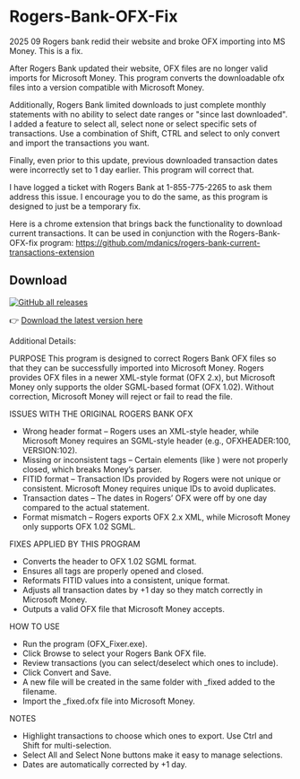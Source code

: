# Rogers-Bank-OFX-Fix
2025 09 Rogers bank redid their website and broke OFX importing into MS Money.  This is a fix.

After Rogers Bank updated their website, OFX files are no longer valid imports for Microsoft Money.  This program converts the downloadable ofx files into a version compatible with Microsoft Money.

Additionally, Rogers Bank limited downloads to just complete monthly statements with no ability to select date ranges or "since last downloaded".  I added a feature to select all, select none or select specific sets of transactions.  Use a combination of Shift, CTRL and select to only convert and import the transactions you want.

Finally, even prior to this update, previous downloaded transaction dates were incorrectly set to 1 day earlier.  This program will correct that.

I have logged a ticket with Rogers Bank at 1-855-775-2265 to ask them address this issue.  I encourage you to do the same, as this program is designed to just be a temporary fix.

Here is a chrome extension that brings back the functionality to download current transactions.  It can be used in conjunction with the Rogers-Bank-OFX-fix program: https://github.com/mdanics/rogers-bank-current-transactions-extension

## Download
[![GitHub all releases](https://img.shields.io/github/downloads/kasmca/Rogers-Bank-OFX-Fix/total?label=Downloads&cacheSeconds=60)](https://github.com/kasmca/Rogers-Bank-OFX-Fix/releases/latest)

👉 [Download the latest version here](https://github.com/kasmca/Rogers-Bank-OFX-Fix/releases/latest)

Additional Details:

PURPOSE
This program is designed to correct Rogers Bank OFX files so that they can be successfully imported into Microsoft Money. Rogers provides OFX files in a newer XML-style format (OFX 2.x), but Microsoft Money only supports the older SGML-based format (OFX 1.02). Without correction, Microsoft Money will reject or fail to read the file.

ISSUES WITH THE ORIGINAL ROGERS BANK OFX
- Wrong header format – Rogers uses an XML-style header, while Microsoft Money requires an SGML-style header (e.g., OFXHEADER:100, VERSION:102).
- Missing or inconsistent tags – Certain elements (like <DTEND>) were not properly closed, which breaks Money’s parser.
- FITID format – Transaction IDs provided by Rogers were not unique or consistent. Microsoft Money requires unique IDs to avoid duplicates.
- Transaction dates – The dates in Rogers’ OFX were off by one day compared to the actual statement.
- Format mismatch – Rogers exports OFX 2.x XML, while Microsoft Money only supports OFX 1.02 SGML.

FIXES APPLIED BY THIS PROGRAM
- Converts the header to OFX 1.02 SGML format.
- Ensures all tags are properly opened and closed.
- Reformats FITID values into a consistent, unique format.
- Adjusts all transaction dates by +1 day so they match correctly in Microsoft Money.
- Outputs a valid OFX file that Microsoft Money accepts.

HOW TO USE
- Run the program (OFX_Fixer.exe).
- Click Browse to select your Rogers Bank OFX file.
- Review transactions (you can select/deselect which ones to include).
- Click Convert and Save.
- A new file will be created in the same folder with _fixed added to the filename.
- Import the _fixed.ofx file into Microsoft Money.

NOTES
- Highlight transactions to choose which ones to export. Use Ctrl and Shift for multi-selection.
- Select All and Select None buttons make it easy to manage selections.
- Dates are automatically corrected by +1 day.
